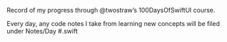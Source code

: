 Record of my progress through @twostraw’s 100DaysOfSwiftUI course.

Every day, any code notes I take from learning new concepts will be filed under Notes/Day #.swift